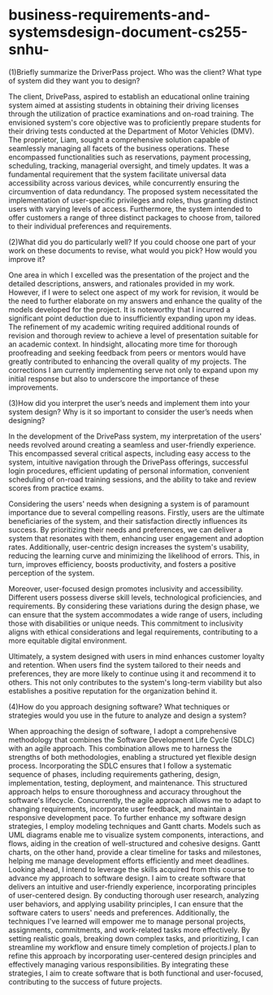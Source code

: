 # business-requirements-and-systemsdesign-document-cs255-snhu-
(1)Briefly summarize the DriverPass project. Who was the client? What type of system did they want you to design?

The client, DrivePass, aspired to establish an educational online training system aimed at assisting students in obtaining their driving licenses through the utilization of practice examinations and on-road training. The envisioned system's core objective was to proficiently prepare students for their driving tests conducted at the Department of Motor Vehicles (DMV). The proprietor, Liam, sought a comprehensive solution capable of seamlessly managing all facets of the business operations. These encompassed functionalities such as reservations, payment processing, scheduling, tracking, managerial oversight, and timely updates. It was a fundamental requirement that the system facilitate universal data accessibility across various devices, while concurrently ensuring the circumvention of data redundancy. The proposed system necessitated the implementation of user-specific privileges and roles, thus granting distinct users with varying levels of access. Furthermore, the system intended to offer customers a range of three distinct packages to choose from, tailored to their individual preferences and requirements.

(2)What did you do particularly well?
If you could choose one part of your work on these documents to revise, what would you pick? How would you improve it?

One area in which I excelled was the presentation of the project and the detailed descriptions, answers, and rationales provided in my work. However, if I were to select one aspect of my work for revision, it would be the need to further elaborate on my answers and enhance the quality of the models developed for the project. It is noteworthy that I incurred a significant point deduction due to insufficiently expanding upon my ideas. The refinement of my academic writing required additional rounds of revision and thorough review to achieve a level of presentation suitable for an academic context. In hindsight, allocating more time for thorough proofreading and seeking feedback from peers or mentors would have greatly contributed to enhancing the overall quality of my projects. The corrections I am currently implementing serve not only to expand upon my initial response but also to underscore the importance of these improvements.

(3)How did you interpret the user’s needs and implement them into your system design? Why is it so important to consider the user’s needs when designing?


In the development of the DrivePass system, my interpretation of the users' needs revolved around creating a seamless and user-friendly experience. This encompassed several critical aspects, including easy access to the system, intuitive navigation through the DrivePass offerings, successful login procedures, efficient updating of personal information, convenient scheduling of on-road training sessions, and the ability to take and review scores from practice exams.

Considering the users' needs when designing a system is of paramount importance due to several compelling reasons. Firstly, users are the ultimate beneficiaries of the system, and their satisfaction directly influences its success. By prioritizing their needs and preferences, we can deliver a system that resonates with them, enhancing user engagement and adoption rates. Additionally, user-centric design increases the system's usability, reducing the learning curve and minimizing the likelihood of errors. This, in turn, improves efficiency, boosts productivity, and fosters a positive perception of the system.

Moreover, user-focused design promotes inclusivity and accessibility. Different users possess diverse skill levels, technological proficiencies, and requirements. By considering these variations during the design phase, we can ensure that the system accommodates a wide range of users, including those with disabilities or unique needs. This commitment to inclusivity aligns with ethical considerations and legal requirements, contributing to a more equitable digital environment.

Ultimately, a system designed with users in mind enhances customer loyalty and retention. When users find the system tailored to their needs and preferences, they are more likely to continue using it and recommend it to others. This not only contributes to the system's long-term viability but also establishes a positive reputation for the organization behind it.

(4)How do you approach designing software? What techniques or strategies would you use in the future to analyze and design a system?

When approaching the design of software, I adopt a comprehensive methodology that combines the Software Development Life Cycle (SDLC) with an agile approach. This combination allows me to harness the strengths of both methodologies, enabling a structured yet flexible design process. Incorporating the SDLC ensures that I follow a systematic sequence of phases, including requirements gathering, design, implementation, testing, deployment, and maintenance. This structured approach helps to ensure thoroughness and accuracy throughout the software's lifecycle. Concurrently, the agile approach allows me to adapt to changing requirements, incorporate user feedback, and maintain a responsive development pace.
To further enhance my software design strategies, I employ modeling techniques and Gantt charts. Models such as UML diagrams enable me to visualize system components, interactions, and flows, aiding in the creation of well-structured and cohesive designs. Gantt charts, on the other hand, provide a clear timeline for tasks and milestones, helping me manage development efforts efficiently and meet deadlines.
Looking ahead, I intend to leverage the skills acquired from this course to advance my approach to software design. I aim to create software that delivers an intuitive and user-friendly experience, incorporating principles of user-centered design. By conducting thorough user research, analyzing user behaviors, and applying usability principles, I can ensure that the software caters to users' needs and preferences.
Additionally, the techniques I've learned will empower me to manage personal projects, assignments, commitments, and work-related tasks more effectively. By setting realistic goals, breaking down complex tasks, and prioritizing, I can streamline my workflow and ensure timely completion of projects.I plan to refine this approach by incorporating user-centered design principles and effectively managing various responsibilities. By integrating these strategies, I aim to create software that is both functional and user-focused, contributing to the success of future projects.
